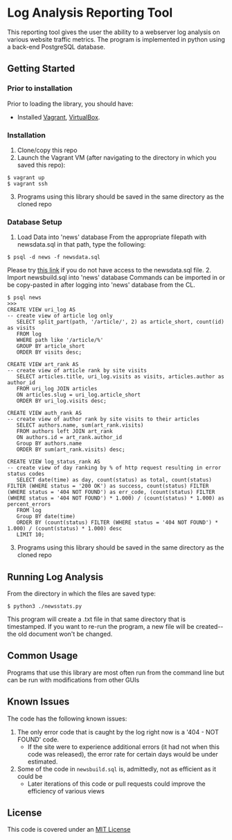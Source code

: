# **Log Analysis Reporting Tool**
This reporting tool gives the user the ability to a webserver log analysis on various website traffic metrics. The program is implemented in python using a back-end PostgreSQL database.

## **Getting Started**
### Prior to installation
Prior to loading the library, you should have:
- Installed [Vagrant](http://vagrantup.com/), [VirtualBox](https://www.virtualbox.org/).

### Installation
1. Clone/copy this repo
2. Launch the Vagrant VM (after navigating to the directory in which you saved this repo):
```
$ vagrant up
$ vagrant ssh
```
3. Programs using this library should be saved in the same directory as the cloned repo

### Database Setup
1. Load Data into 'news' database
From the appropriate filepath with newsdata.sql in that path, type the following:
```
$ psql -d news -f newsdata.sql
```
Please try [this link](https://d17h27t6h515a5.cloudfront.net/topher/2016/August/57b5f748_newsdata/newsdata.zip) if you do not have access to the newsdata.sql file.
2. Import newsbuild.sql into 'news' database
Commands can be imported in or be copy-pasted in after logging into 'news' database from the CL.
```
$ psql news
>>>
CREATE VIEW uri_log AS
-- create view of article log only
   SELECT split_part(path, '/article/', 2) as article_short, count(id) as visits
   FROM log
   WHERE path like '/article/%'
   GROUP BY article_short
   ORDER BY visits desc;

CREATE VIEW art_rank AS
-- create view of article rank by site visits
   SELECT articles.title, uri_log.visits as visits, articles.author as author_id
   FROM uri_log JOIN articles
   ON articles.slug = uri_log.article_short
   ORDER BY uri_log.visits desc;

CREATE VIEW auth_rank AS
-- create view of author rank by site visits to their articles
   SELECT authors.name, sum(art_rank.visits)
   FROM authors left JOIN art_rank
   ON authors.id = art_rank.author_id
   Group BY authors.name
   ORDER BY sum(art_rank.visits) desc;

CREATE VIEW log_status_rank AS
-- create view of day ranking by % of http request resulting in error status codes
   SELECT date(time) as day, count(status) as total, count(status) FILTER (WHERE status = '200 OK') as success, count(status) FILTER (WHERE status = '404 NOT FOUND') as err_code, (count(status) FILTER (WHERE status = '404 NOT FOUND') * 1.000) / (count(status) * 1.000) as percent_errors
   FROM log
   Group BY date(time)
   ORDER BY (count(status) FILTER (WHERE status = '404 NOT FOUND') * 1.000) / (count(status) * 1.000) desc
   LIMIT 10;
```
3. Programs using this library should be saved in the same directory as the cloned repo

## **Running Log Analysis**
From the directory in which the files are saved type:
```
$ python3 ./newsstats.py
```
This program will create a .txt file in that same directory that is timestamped. If you want to re-run the program, a new file will be created--the old document won't be changed.

## **Common Usage**
Programs that use this library are most often run from the command line but can be run with modifications from other GUIs

## **Known Issues**
The code has the following known issues:
1. The only error code that is caught by the log right now is a '404 - NOT FOUND' code.
    - If the site were to experience additional errors (it had not when this code was released), the error rate for certain days would be under estimated.
2. Some of the code in `newsbuild.sql` is, admittedly, not as efficient as it could be
    - Later iterations of this code or pull requests could improve the efficiency of various views

## **License**
This code is covered under an [MIT License](./LICENSE)
